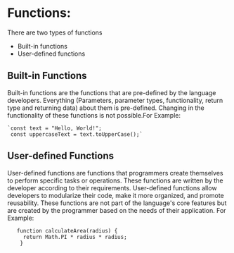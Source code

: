 # Functions:

There are two types of functions

- Built-in functions
- User-defined functions

## Built-in Functions

Built-in functions are the functions that are pre-defined by the language developers. Everything (Parameters, parameter types, functionality, return type and returning data) about them is pre-defined. Changing in the functionality of these functions is not possible.For Example:

    `const text = "Hello, World!";
     const uppercaseText = text.toUpperCase();`

## User-defined Functions

User-defined functions are functions that programmers create themselves to perform specific tasks or operations. These functions are written by the developer according to their requirements. User-defined functions allow developers to modularize their code, make it more organized, and promote reusability. These functions are not part of the language's core features but are created by the programmer based on the needs of their application. For Example:

       function calculateArea(radius) {
         return Math.PI * radius * radius;
        }
